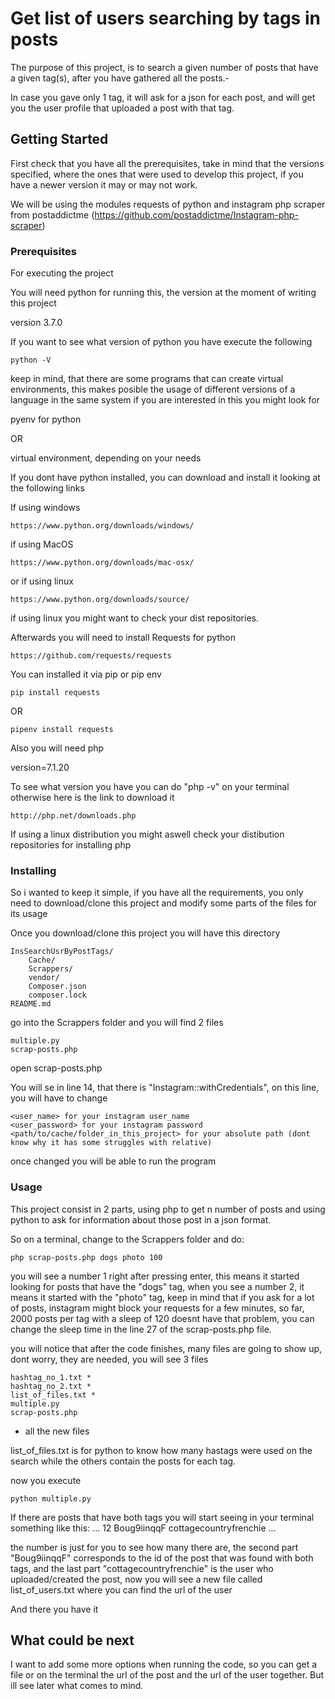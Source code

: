 # Get list of users searching by tags in posts

The purpose of this project, is to search a given number of posts that have a given tag(s), after you have gathered all the
posts.-

In case you gave only 1 tag, it will ask for a json for each post, and will get you the user profile that uploaded
a post with that tag.

## Getting Started

First check that you have all the prerequisites, take in mind that the versions specified, where the ones that were used
to develop this project, if you have a newer version it may or may not work.

We will be using the modules requests of python and instagram php scraper from postaddictme (https://github.com/postaddictme/Instagram-php-scraper)

### Prerequisites

For executing the project

You will need python for running this, the version at the moment of writing this project

version 3.7.0

If you want to see what version of python you have execute the following

	python -V

keep in mind, that there are some programs that can create virtual environments,
this makes posible the usage of different versions of a language in the same system
if you are interested in this you might look for

pyenv for python

OR

virtual environment, depending on your needs

If you dont have python installed, you can download and install it looking at the following links		

If using windows

	https://www.python.org/downloads/windows/

if using MacOS

	https://www.python.org/downloads/mac-osx/

or if using linux

	https://www.python.org/downloads/source/

if using linux you might want to check your dist repositories.

Afterwards you will need to install Requests for python

	https://github.com/requests/requests

You can installed it via pip or pip env

	pip install requests

OR

	pipenv install requests

Also you will need php

version=7.1.20

To see what version you have you can do "php -v" on your terminal otherwise here is the
link to download it

	http://php.net/downloads.php

If using a linux distribution you might aswell check your distibution
repositories for installing php

### Installing

So i wanted to keep it simple, if you have all the requirements, you only need to download/clone this project
and modify some parts of the files for its usage

Once you download/clone this project you will have this directory

    InsSearchUsrByPostTags/
        Cache/
        Scrappers/
        vendor/
        Composer.json
        composer.lock
    README.md

go into the Scrappers folder and you will find 2 files

    multiple.py
    scrap-posts.php

open scrap-posts.php

You will se in line 14, that there is "Instagram::withCredentials",
on this line, you will have to change

    <user_name> for your instagram user_name
    <user_password> for your instagram password
    <path/to/cache/folder_in_this_project> for your absolute path (dont know why it has some struggles with relative)

once changed you will be able to run the program

### Usage

This project consist in 2 parts, using php to get n number of posts
and using python to ask for information about those post in a json format.

So on a terminal, change to the Scrappers folder and do:

    php scrap-posts.php dogs photo 100

you will see a number 1 right after pressing enter, this means it started looking for posts that have the "dogs" tag, when you see a number 2, it means it started with the "photo" tag, keep in mind that if you ask for a lot of posts, instagram might block your requests for a few minutes, so far, 2000 posts per tag with a sleep of 120 doesnt have that problem, you can change the sleep time in the line 27 of the scrap-posts.php file.

you will notice that after the code finishes, many files are going to show up, dont worry, they are needed, you will see 3 files

    hashtag_no_1.txt *
    hashtag_no_2.txt *
    list_of_files.txt *
    multiple.py  
    scrap-posts.php

* all the new files

list_of_files.txt is for python to know how many hastags were used on the search while the others contain the posts for each tag.

now you execute

    python multiple.py

If there are posts that have both tags you will start seeing in your terminal something like this:
    ...
    12 Boug9iinqqF cottagecountryfrenchie
    ...

the number is just for you to see how many there are, the second part "Boug9iinqqF" corresponds to the id of the post that was found with both tags, and the last part "cottagecountryfrenchie" is the user who uploaded/created the post, now you will see a new file called list_of_users.txt where you can find the url of the user

And there you have it


## What could be next

I want to add some more options when running the code, so you can get a file or on the terminal the url of the post and the url of the user together. But ill see later what comes to mind.
